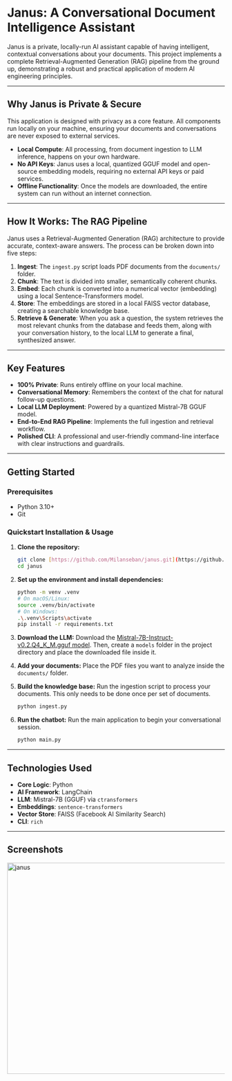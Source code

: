 # Janus: A Conversational Document Intelligence Assistant

Janus is a private, locally-run AI assistant capable of having intelligent, contextual conversations about your documents. This project implements a complete Retrieval-Augmented Generation (RAG) pipeline from the ground up, demonstrating a robust and practical application of modern AI engineering principles.

---
## Why Janus is Private & Secure

This application is designed with privacy as a core feature. All components run locally on your machine, ensuring your documents and conversations are never exposed to external services.
* **Local Compute**: All processing, from document ingestion to LLM inference, happens on your own hardware.
* **No API Keys**: Janus uses a local, quantized GGUF model and open-source embedding models, requiring no external API keys or paid services.
* **Offline Functionality**: Once the models are downloaded, the entire system can run without an internet connection.

---
## How It Works: The RAG Pipeline

Janus uses a Retrieval-Augmented Generation (RAG) architecture to provide accurate, context-aware answers. The process can be broken down into five steps:

1.  **Ingest**: The `ingest.py` script loads PDF documents from the `documents/` folder.
2.  **Chunk**: The text is divided into smaller, semantically coherent chunks.
3.  **Embed**: Each chunk is converted into a numerical vector (embedding) using a local Sentence-Transformers model.
4.  **Store**: The embeddings are stored in a local FAISS vector database, creating a searchable knowledge base.
5.  **Retrieve & Generate**: When you ask a question, the system retrieves the most relevant chunks from the database and feeds them, along with your conversation history, to the local LLM to generate a final, synthesized answer.

---
## Key Features

* **100% Private**: Runs entirely offline on your local machine.
* **Conversational Memory**: Remembers the context of the chat for natural follow-up questions.
* **Local LLM Deployment**: Powered by a quantized Mistral-7B GGUF model.
* **End-to-End RAG Pipeline**: Implements the full ingestion and retrieval workflow.
* **Polished CLI**: A professional and user-friendly command-line interface with clear instructions and guardrails.

---
## Getting Started

### Prerequisites
* Python 3.10+
* Git

### Quickstart Installation & Usage

1.  **Clone the repository:**
    ```bash
    git clone [https://github.com/Milanseban/janus.git](https://github.com/Milanseban/janus.git)
    cd janus
    ```
2.  **Set up the environment and install dependencies:**
    ```bash
    python -m venv .venv
    # On macOS/Linux:
    source .venv/bin/activate
    # On Windows:
    .\.venv\Scripts\activate
    pip install -r requirements.txt
    ```
3.  **Download the LLM:**
    Download the [Mistral-7B-Instruct-v0.2.Q4_K_M.gguf model](https://huggingface.co/TheBloke/Mistral-7B-Instruct-v0.2-GGUF/blob/main/mistral-7b-instruct-v0.2.Q4_K_M.gguf). Then, create a `models` folder in the project directory and place the downloaded file inside it.

4.  **Add your documents:**
    Place the PDF files you want to analyze inside the `documents/` folder.

5.  **Build the knowledge base:**
    Run the ingestion script to process your documents. This only needs to be done once per set of documents.
    ```bash
    python ingest.py
    ```
6.  **Run the chatbot:**
    Run the main application to begin your conversational session.
    ```bash
    python main.py
    ```
---
## Technologies Used

* **Core Logic**: Python
* **AI Framework**: LangChain
* **LLM**: Mistral-7B (GGUF) via `ctransformers`
* **Embeddings**: `sentence-transformers`
* **Vector Store**: FAISS (Facebook AI Similarity Search)
* **CLI**: `rich`

---
## Screenshots

<img width="908" height="488" alt="janus" src="https://github.com/user-attachments/assets/5f567e5c-6d15-4f86-bb1e-1e79df11d5eb" />

